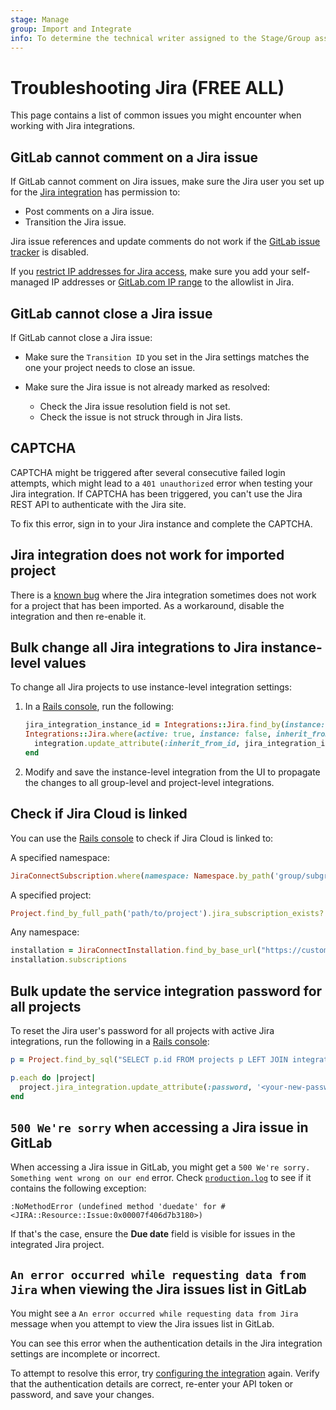 ```yaml
---
stage: Manage
group: Import and Integrate
info: To determine the technical writer assigned to the Stage/Group associated with this page, see https://about.gitlab.com/handbook/product/ux/technical-writing/#assignments
---
```


# Troubleshooting Jira **(FREE ALL)**

This page contains a list of common issues you might encounter when working with Jira integrations.

## GitLab cannot comment on a Jira issue

If GitLab cannot comment on Jira issues, make sure the Jira user you
set up for the [Jira integration](configure.md) has permission to:

- Post comments on a Jira issue.
- Transition the Jira issue.

Jira issue references and update comments do not work if the [GitLab issue tracker](../../integration/external-issue-tracker.md) is disabled.

If you [restrict IP addresses for Jira access](https://support.atlassian.com/security-and-access-policies/docs/specify-ip-addresses-for-product-access/), make sure you add your self-managed IP addresses or [GitLab.com IP range](../../user/gitlab_com/index.md#ip-range) to the allowlist in Jira.

## GitLab cannot close a Jira issue

If GitLab cannot close a Jira issue:

- Make sure the `Transition ID` you set in the Jira settings matches the one
  your project needs to close an issue.

- Make sure the Jira issue is not already marked as resolved:
  - Check the Jira issue resolution field is not set.
  - Check the issue is not struck through in Jira lists.

## CAPTCHA

CAPTCHA might be triggered after several consecutive failed login attempts,
which might lead to a `401 unauthorized` error when testing your Jira integration.
If CAPTCHA has been triggered, you can't use the Jira REST API to
authenticate with the Jira site.

To fix this error, sign in to your Jira instance
and complete the CAPTCHA.

## Jira integration does not work for imported project

There is a [known bug](https://gitlab.com/gitlab-org/gitlab/-/issues/341571)
where the Jira integration sometimes does not work for a project that has been imported.
As a workaround, disable the integration and then re-enable it.

## Bulk change all Jira integrations to Jira instance-level values

To change all Jira projects to use instance-level integration settings:

1. In a [Rails console](../../administration/operations/rails_console.md#starting-a-rails-console-session), run the following:

   ```ruby
   jira_integration_instance_id = Integrations::Jira.find_by(instance: true).id
   Integrations::Jira.where(active: true, instance: false, inherit_from_id: nil).find_each do |integration|
     integration.update_attribute(:inherit_from_id, jira_integration_instance_id)
   end
   ```

1. Modify and save the instance-level integration from the UI to propagate the changes to all group-level and project-level integrations.

## Check if Jira Cloud is linked

You can use the [Rails console](../../administration/operations/rails_console.md#starting-a-rails-console-session) to check if Jira Cloud is linked to:

A specified namespace:

```ruby
JiraConnectSubscription.where(namespace: Namespace.by_path('group/subgroup'))
```

A specified project:

```ruby
Project.find_by_full_path('path/to/project').jira_subscription_exists?
```

Any namespace:

```ruby
installation = JiraConnectInstallation.find_by_base_url("https://customer_name.atlassian.net")
installation.subscriptions
```

## Bulk update the service integration password for all projects

To reset the Jira user's password for all projects with active Jira integrations,
run the following in a [Rails console](../../administration/operations/rails_console.md#starting-a-rails-console-session):

```ruby
p = Project.find_by_sql("SELECT p.id FROM projects p LEFT JOIN integrations i ON p.id = i.project_id WHERE i.type_new = 'Integrations::Jira' AND i.active = true")

p.each do |project|
  project.jira_integration.update_attribute(:password, '<your-new-password>')
end
```

## `500 We're sorry` when accessing a Jira issue in GitLab

When accessing a Jira issue in GitLab, you might get a `500 We're sorry. Something went wrong on our end` error.
Check [`production.log`](../../administration/logs/index.md#productionlog) to see if it contains the following exception:

```plaintext
:NoMethodError (undefined method 'duedate' for #<JIRA::Resource::Issue:0x00007f406d7b3180>)
```

If that's the case, ensure the **Due date** field is visible for issues in the integrated Jira project.

## `An error occurred while requesting data from Jira` when viewing the Jira issues list in GitLab

You might see a `An error occurred while requesting data from Jira` message when you attempt to view the Jira issues list in GitLab.

You can see this error when the authentication details in the Jira integration settings are incomplete or incorrect.

To attempt to resolve this error, try [configuring the integration](configure.md#configure-the-integration) again. Verify that the
authentication details are correct, re-enter your API token or password, and save your changes.
